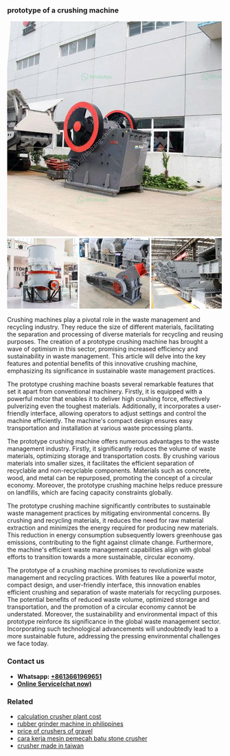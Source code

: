 <h3>prototype of a crushing machine</h3><img src='1708408470.jpg' alt=''><p>Crushing machines play a pivotal role in the waste management and recycling industry. They reduce the size of different materials, facilitating the separation and processing of diverse materials for recycling and reusing purposes. The creation of a prototype crushing machine has brought a wave of optimism in this sector, promising increased efficiency and sustainability in waste management. This article will delve into the key features and potential benefits of this innovative crushing machine, emphasizing its significance in sustainable waste management practices.</p><p>The prototype crushing machine boasts several remarkable features that set it apart from conventional machinery. Firstly, it is equipped with a powerful motor that enables it to deliver high crushing force, effectively pulverizing even the toughest materials. Additionally, it incorporates a user-friendly interface, allowing operators to adjust settings and control the machine efficiently. The machine's compact design ensures easy transportation and installation at various waste processing plants.</p><p>The prototype crushing machine offers numerous advantages to the waste management industry. Firstly, it significantly reduces the volume of waste materials, optimizing storage and transportation costs. By crushing various materials into smaller sizes, it facilitates the efficient separation of recyclable and non-recyclable components. Materials such as concrete, wood, and metal can be repurposed, promoting the concept of a circular economy. Moreover, the prototype crushing machine helps reduce pressure on landfills, which are facing capacity constraints globally.</p><p>The prototype crushing machine significantly contributes to sustainable waste management practices by mitigating environmental concerns. By crushing and recycling materials, it reduces the need for raw material extraction and minimizes the energy required for producing new materials. This reduction in energy consumption subsequently lowers greenhouse gas emissions, contributing to the fight against climate change. Furthermore, the machine's efficient waste management capabilities align with global efforts to transition towards a more sustainable, circular economy.</p><p>The prototype of a crushing machine promises to revolutionize waste management and recycling practices. With features like a powerful motor, compact design, and user-friendly interface, this innovation enables efficient crushing and separation of waste materials for recycling purposes. The potential benefits of reduced waste volume, optimized storage and transportation, and the promotion of a circular economy cannot be understated. Moreover, the sustainability and environmental impact of this prototype reinforce its significance in the global waste management sector. Incorporating such technological advancements will undoubtedly lead to a more sustainable future, addressing the pressing environmental challenges we face today.</p><h3>Contact us</h3><ul><li><strong>Whatsapp:&nbsp;<a href="https://wa.me/8613661969651">+8613661969651</a></strong></li><li><a href="https://swt.shibang-china.com/?git&amp;zhl&amp;prototype of a crushing machine"><strong>Online Service(chat now)</strong></a></li></ul><h3>Related</h3><ul><li><a href='calculation crusher plant cost.md'>calculation crusher plant cost</a></li><li><a href='rubber grinder machine in philippines.md'>rubber grinder machine in philippines</a></li><li><a href='price of crushers of gravel.md'>price of crushers of gravel</a></li><li><a href='cara kerja mesin pemecah batu stone crusher.md'>cara kerja mesin pemecah batu stone crusher</a></li><li><a href='crusher made in taiwan.md'>crusher made in taiwan</a></li></ul>